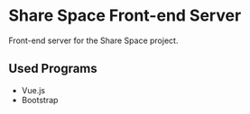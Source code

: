 # Share Space Front-end Server

Front-end server for the Share Space project.


## Used Programs

* Vue.js
* Bootstrap
